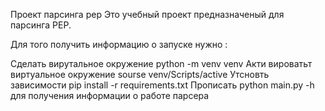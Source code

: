 Проект парсинга pep
Это учебный проект предназначеный для парсинга PEP.

Для того получить информацию о запуске нужно :

Сделать вирутальное окружение python -m venv venv
Акти вироватьт виртуальное окружение sourse  venv/Scripts/active
Утсновть зависимости pip install -r requirements.txt 
Прописать python main.py -h для получения информации о работе парсера

